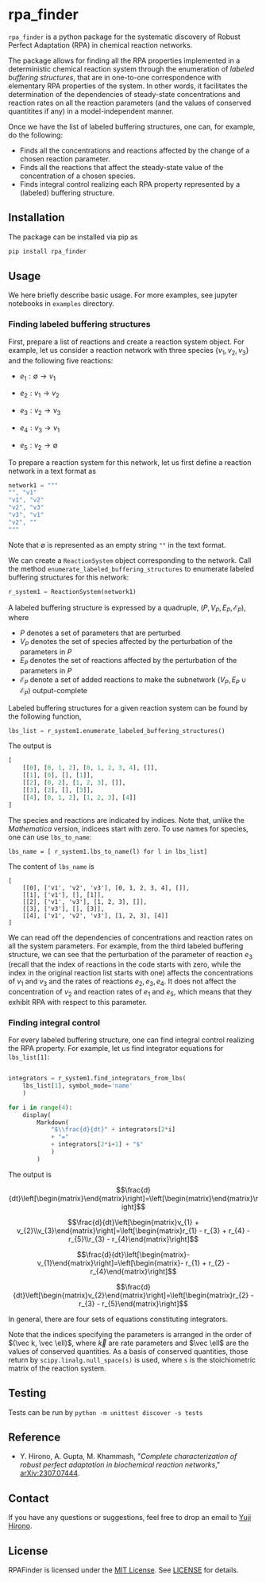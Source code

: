 # rpa_finder


`rpa_finder` is a python package for the systematic discovery of Robust Perfect Adaptation (RPA) in chemical reaction networks.

The package allows for finding all the RPA properties implemented in a
deterministic chemical reaction system through the enumeration of *labeled buffering structures*, that are in one-to-one correspondence with elementary RPA properties of the system. 
In other words, it facilitates the determination of the dependencies of steady-state concentrations and reaction rates on all the reaction parameters (and the values of conserved quantitites if any) in a model-independent manner.

Once we have the list of labeled buffering structures, one can, for example, do the following:

- Finds all the concentrations and reactions affected by the change of a chosen reaction parameter. 
- Finds all the reactions that affect the steady-state value of the concentration of a chosen species. 
- Finds integral control realizing each RPA property represented by a (labeled) buffering structure.

## Installation

The package can be installed via pip as

```bash
pip install rpa_finder
```


## Usage

We here briefly describe basic usage. For more examples, see jupyter notebooks in `examples` directory.

### Finding labeled buffering structures

First, prepare a list of reactions and create a reaction system object. For example, let us consider a reaction network with three species $\{v_1,v_2,v_3\}$ and the following five reactions:

- $e_1: \emptyset \to v_1$

- $e_2: v_1 \to v_2$

- $e_3:v_2 \to v_3$

- $e_4:v_3 \to v_1$

- $e_5:v_2 \to \emptyset$


To prepare a reaction system for this network, let us first define a reaction network in a text format as 

```python 
network1 = """
"", "v1"
"v1", "v2"
"v2", "v3"
"v3", "v1"
"v2", ""
"""
```

Note that $\emptyset$ is represented as an empty string `""` in the text format.

We can create a `ReactionSystem` object corresponding to the network. 
Call the method `enumerate_labeled_buffering_structures` to enumerate labeled buffering structures for this network: 

```python 
r_system1 = ReactionSystem(network1)
```


A labeled buffering structure is expressed by a quadruple, 
$( P, V_P, E_P, \mathcal E_P)$, where 

- $P$ denotes a set of parameters that are perturbed
- $V_P$ denotes the set of species affected by the perturbation of the parameters in $P$ 
- $E_P$ denotes the set of reactions affected by the perturbation of the parameters in $P$
- $\mathcal E_P$ denote a set of added reactions to make the subnetwork $(V_P,E_P \cup \mathcal E_P)$ output-complete 

Labeled buffering structures for a given reaction system can be found by the following function, 

```python
lbs_list = r_system1.enumerate_labeled_buffering_structures()
```

The output is 

```python
[
    [[0], [0, 1, 2], [0, 1, 2, 3, 4], []],
    [[1], [0], [], [1]],
    [[2], [0, 2], [1, 2, 3], []],
    [[3], [2], [], [3]],
    [[4], [0, 1, 2], [1, 2, 3], [4]]
]
```

The species and reactions are indicated by indices. Note that, unlike the *Mathematica* version, indicees start with zero. 
To use names for species, one can use `lbs_to_name`:

```
lbs_name = [ r_system1.lbs_to_name(l) for l in lbs_list]
```

The content of `lbs_name` is

```
[
    [[0], ['v1', 'v2', 'v3'], [0, 1, 2, 3, 4], []],
    [[1], ['v1'], [], [1]],
    [[2], ['v1', 'v3'], [1, 2, 3], []],
    [[3], ['v3'], [], [3]],
    [[4], ['v1', 'v2', 'v3'], [1, 2, 3], [4]]
]
```

We can read off the dependencies of concentrations and reaction rates on all the system parameters. For example, from the third labeled buffering structure, we can see that the perturbation of the parameter of reaction $e_3$ (recall that the index  of reactions in the code starts with zero, while the index in the original reaction list starts with one) affects the concentrations of $v_1$ and $v_3$ and the rates of reactions $e_2,e_3,e_4$. It does not affect the concentration of $v_2$ and reaction rates of $e_1$ and $e_5$, which means that they exhibit RPA with respect to this parameter. 

### Finding integral control

For every labeled buffering structure, one can find integral control realizing the RPA property. For example, let us find integrator equations for `lbs_list[1]`:

```python

integrators = r_system1.find_integrators_from_lbs(
    lbs_list[1], symbol_mode='name'
    )

for i in range(4):
    display( 
        Markdown(
            "$\\frac{d}{dt}" + integrators[2*i] 
            + "=" 
            + integrators[2*i+1] + "$"
            ) 
        )

```

The output is 

$$\frac{d}{dt}\left[\begin{matrix}\end{matrix}\right]=\left[\begin{matrix}\end{matrix}\right]$$

$$\frac{d}{dt}\left[\begin{matrix}v_{1} + v_{2}\\v_{3}\end{matrix}\right]=\left[\begin{matrix}r_{1} - r_{3} + r_{4} - r_{5}\\r_{3} - r_{4}\end{matrix}\right]$$

$$\frac{d}{dt}\left[\begin{matrix}- v_{1}\end{matrix}\right]=\left[\begin{matrix}- r_{1} + r_{2} - r_{4}\end{matrix}\right]$$

$$\frac{d}{dt}\left[\begin{matrix}v_{2}\end{matrix}\right]=\left[\begin{matrix}r_{2} - r_{3} - r_{5}\end{matrix}\right]$$

In general, there are four sets of equations constituting integrators. 


Note that the indices specifying the parameters is arranged in the order of $(\vec k, \vec \ell)$, where $\vec k$ are rate parameters and $\vec \ell$ are the values of conserved quantities. 
As a basis of conserved quantities, those return by `scipy.linalg.null_space(s)` is used, where `s` is the stoichiometric matrix of the reaction system. 



## Testing
Tests can be run by `python -m unittest discover -s tests`

## Reference

- Y. Hirono, A. Gupta, M. Khammash, "_Complete characterization of robust perfect adaptation in biochemical reaction networks_," [arXiv:2307.07444](https://arxiv.org/abs/2307.07444). 

## Contact

If you have any questions or suggestions, feel free to drop an email to [Yuji Hirono](mailto:yuji.hirono@gmail.com).


## License

RPAFinder is licensed under the [MIT License](https://opensource.org/license/mit/). See [LICENSE](LICENSE) for details.
